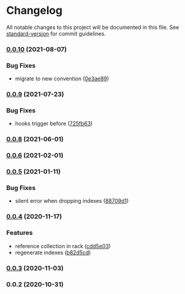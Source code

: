 # Changelog

All notable changes to this project will be documented in this file. See [standard-version](https://github.com/conventional-changelog/standard-version) for commit guidelines.

### [0.0.10](https://github.com/devtin/duck-storage-mongodb/compare/v0.0.9...v0.0.10) (2021-08-07)


### Bug Fixes

* migrate to new convention ([0e3ae89](https://github.com/devtin/duck-storage-mongodb/commit/0e3ae89d9fd83cae623771a7f5ff79b18ca203a3))

### [0.0.9](https://github.com/devtin/duck-storage-mongodb/compare/v0.0.8...v0.0.9) (2021-07-23)


### Bug Fixes

* hooks trigger before ([725fb63](https://github.com/devtin/duck-storage-mongodb/commit/725fb631b0bcc2a5f992ad774f994d8737b35283))

### [0.0.8](https://github.com/devtin/duck-storage-mongodb/compare/v0.0.6...v0.0.8) (2021-06-01)

### [0.0.6](https://github.com/devtin/duck-storage-mongodb/compare/v0.0.5...v0.0.6) (2021-02-01)

### [0.0.5](https://github.com/devtin/duck-storage-mongodb/compare/v0.0.4...v0.0.5) (2021-01-11)


### Bug Fixes

* silent error when dropping indexes ([88709d1](https://github.com/devtin/duck-storage-mongodb/commit/88709d11cafee89b50d589cf775e8522525e2b52))

### [0.0.4](https://github.com/devtin/duck-storage-mongodb/compare/v0.0.3...v0.0.4) (2020-11-17)


### Features

* reference collection in rack ([cdd5e03](https://github.com/devtin/duck-storage-mongodb/commit/cdd5e0369544bb3f741f51dada8fd8857b890e6d))
* regenerate indexes ([b82d5cd](https://github.com/devtin/duck-storage-mongodb/commit/b82d5cd1c37d57f5367e3116199987ec35cbb767))

### [0.0.3](https://github.com/devtin/duck-storage-mongodb/compare/v0.0.2...v0.0.3) (2020-11-03)

### 0.0.2 (2020-10-31)
